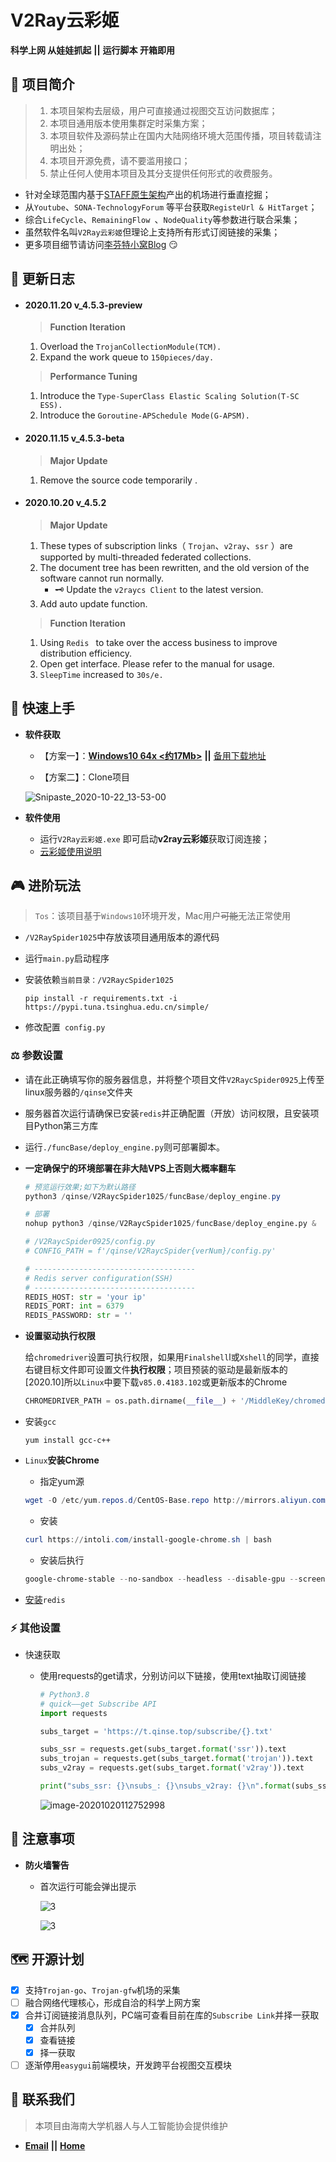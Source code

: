 # V2Ray云彩姬

**科学上网 从娃娃抓起** **||** **运行脚本 开箱即用**

## :carousel_horse: 项目简介

> 1. 本项目架构去层级，用户可直接通过视图交互访问数据库；
> 2. 本项目通用版本使用集群定时采集方案；
> 3. 本项目软件及源码禁止在国内大陆网络环境大范围传播，项目转载请注明出处；
> 4. 本项目开源免费，请不要滥用接口；
> 5. 禁止任何人使用本项目及其分支提供任何形式的收费服务。

- 针对全球范围内基于[STAFF原生架构](https://github.com/Anankke/SSPanel-Uim)产出的机场进行垂直挖掘；
- 从`Youtube`、`SONA-TechnologyForum` 等平台获取`RegisteUrl & HitTarget`；
- 综合`LifeCycle`、`RemainingFlow `、`NodeQuality`等参数进行联合采集；
- 虽然软件名叫`V2Ray云彩姬`但理论上支持所有形式订阅链接的采集；
- 更多项目细节请访问[李芬特小窝Blog](https://www.qinse.top/blog/) :smirk:

## :loudspeaker: 更新日志

- #### **2020.11.20** v_4.5.3-preview

  > **Function Iteration**

  1. Overload the `TrojanCollectionModule(TCM).`
  2. Expand the work queue to `150pieces/day.`

  > **Performance Tuning**

  1. Introduce the  `Type-SuperClass Elastic Scaling Solution(T-SC ESS).`
  2. Introduce the `Goroutine-APSchedule Mode(G-APSM).`

- #### **2020.11.15** v_4.5.3-beta

  > **Major Update**

  1. Remove the source code temporarily .

- #### **2020.10.20 v_4.5.2** 

  > **Major Update**

  1. These types of subscription links（ `Trojan`、`v2ray`、`ssr` ）are supported by multi-threaded federated collections.
  2. The document tree has been rewritten, and the old version of the software cannot run normally.
     -  :old_key: Update the `v2raycs Client` to the latest version.
  3. Add auto update function.

  > **Function Iteration** 

  1. Using `Redis ` to take over the access business to improve distribution efficiency.
  2. Open get interface. Please refer to the manual for usage.
  3. `SleepTime` increased to `30s/e.`

## :eagle: 快速上手

- **软件获取**

  - 【方案一】：[**Windows10 64x <约17Mb>**](https://t.qinse.top/subscribe/v2ray云彩姬.zip) **||** [备用下载地址](https://yao.qinse.top/subscribe/v2ray云彩姬.zip)

  - 【方案二】：Clone项目

  ![Snipaste_2020-10-22_13-53-00](https://i.loli.net/2020/10/22/s9vC6RI7FtVJahe.png)

- **软件使用**

  - 运行`V2Ray云彩姬.exe` 即可启动**v2ray云彩姬**获取订阅连接；
  - [云彩姬使用说明](https://github.com/QIN2DIM/V2RayCloudSpider/blob/master/V2Ray云彩姬使用说明.md)


## :video_game: 进阶玩法

> `Tos`：该项目基于`Windows10`环境开发，Mac用户~~可能~~无法正常使用

- `/V2RaySpider1025`中存放该项目通用版本的源代码

- 运行`main.py`启动程序

- 安装依赖`当前目录：/V2RaycSpider1025`

  ```
  pip install -r requirements.txt -i https://pypi.tuna.tsinghua.edu.cn/simple/
  ```

- 修改配置` config.py`

### :balance_scale: 参数设置

- 请在此正确填写你的服务器信息，并将整个项目文件`V2RaycSpider0925`上传至linux服务器的`/qinse`文件夹

- 服务器首次运行请确保已安装`redis`并正确配置（开放）访问权限，且安装项目Python第三方库

- 运行`./funcBase/deploy_engine.py`则可部署脚本。

- **一定确保宁的环境部署在非大陆VPS上否则大概率翻车**

  ```powershell
  # 预览运行效果;如下为默认路径
  python3 /qinse/V2RaycSpider1025/funcBase/deploy_engine.py
  ```
  
  ```python
  # 部署
  nohup python3 /qinse/V2RaycSpider1025/funcBase/deploy_engine.py &
  ```
  
  ```python
  # /V2RaycSpider0925/config.py
  # CONFIG_PATH = f'/qinse/V2RaycSpider{verNum}/config.py'
  
  # ------------------------------------
  # Redis server configuration(SSH)
  # ------------------------------------
  REDIS_HOST: str = 'your ip'
  REDIS_PORT: int = 6379
  REDIS_PASSWORD: str = ''
  ```
  
- **设置驱动执行权限**

  给`chromedriver`设置可执行权限，如果用`Finalshell`l或`Xshell`的同学，直接右键目标文件即可设置文件**执行权限**；项目预装的驱动是最新版本的[2020.10]所以`Linux`中要下载`v85.0.4183.102`或更新版本的Chrome

  ```python
  CHROMEDRIVER_PATH = os.path.dirname(__file__) + '/MiddleKey/chromedriver'
  ```

- 安装`gcc`

  ```
  yum install gcc-c++
  ```

- `Linux`**安装Chrome**

  - 指定yum源

  ```powershell
  wget -O /etc/yum.repos.d/CentOS-Base.repo http://mirrors.aliyun.com/repo/Centos-7.repo
  ```

  - 安装

  ```powershell
  curl https://intoli.com/install-google-chrome.sh | bash
  ```

  - 安装后执行

  ```powershell
  google-chrome-stable --no-sandbox --headless --disable-gpu --screenshot https://www.baidu.com/
  ```

- [安装](https://shimo.im/docs/5bqnroJYDbU4rGqy/)`redis`

### :zap: 其他设置

- 快速获取

  - 使用requests的get请求，分别访问以下链接，使用text抽取订阅链接

    ```python
    # Python3.8
    # quick——get Subscribe API
    import requests
    
    subs_target = 'https://t.qinse.top/subscribe/{}.txt'
    
    subs_ssr = requests.get(subs_target.format('ssr')).text
    subs_trojan = requests.get(subs_target.format('trojan')).text
    subs_v2ray = requests.get(subs_target.format('v2ray')).text
    
    print("subs_ssr: {}\nsubs_: {}\nsubs_v2ray: {}\n".format(subs_ssr,subs_trojan,subs_v2ray))
    
    ```

    ![image-20201020112752998](https://i.loli.net/2020/10/20/XaJc4qA1ehPUM5V.png)

##  :small_red_triangle: 注意事项

- **防火墙警告**

  - 首次运行可能会弹出提示

    ![3](https://i.loli.net/2020/10/06/MhwiZfOz3VdDPU5.png)

    ![3](https://i.loli.net/2020/10/06/gmLksO3HCtyWu9r.png)

## :world_map: 开源计划

- [x] 支持`Trojan-go`、`Trojan-gfw`机场的采集
- [ ] 融合网络代理核心，形成自洽的科学上网方案
- [x] 合并订阅链接消息队列，PC端可查看目前在库的`Subscribe Link`并择一获取
  - [x] 合并队列
  - [x] 查看链接
  - [x] 择一获取
- [ ] 逐渐停用`easygui`前端模块，开发跨平台视图交互模块

## :email: 联系我们

> 本项目由海南大学机器人与人工智能协会提供维护

- [**Email**](mailto:RmAlkaid@outlook.com?subject=CampusDailyAutoSign-ISSUE) **||** [**Home**](https://a-rai.github.io/)

###  
